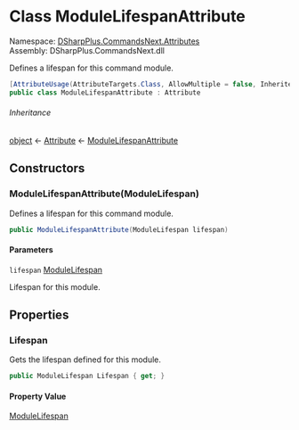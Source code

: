 # Class ModuleLifespanAttribute

Namespace: [DSharpPlus.CommandsNext.Attributes](DSharpPlus.CommandsNext.Attributes.md)  
Assembly: DSharpPlus.CommandsNext.dll

Defines a lifespan for this command module.

```csharp
[AttributeUsage(AttributeTargets.Class, AllowMultiple = false, Inherited = false)]
public class ModuleLifespanAttribute : Attribute
```

###### Inheritance

[object](https://learn.microsoft.com/dotnet/api/system.object) ← 
[Attribute](https://learn.microsoft.com/dotnet/api/system.attribute) ← 
[ModuleLifespanAttribute](DSharpPlus.CommandsNext.Attributes.ModuleLifespanAttribute.md)

## Constructors

### <a id="DSharpPlus_CommandsNext_Attributes_ModuleLifespanAttribute__ctor_DSharpPlus_CommandsNext_Attributes_ModuleLifespan_"></a>ModuleLifespanAttribute\(ModuleLifespan\)

Defines a lifespan for this command module.

```csharp
public ModuleLifespanAttribute(ModuleLifespan lifespan)
```

#### Parameters

`lifespan` [ModuleLifespan](DSharpPlus.CommandsNext.Attributes.ModuleLifespan.md)

Lifespan for this module.

## Properties

### <a id="DSharpPlus_CommandsNext_Attributes_ModuleLifespanAttribute_Lifespan"></a>Lifespan

Gets the lifespan defined for this module.

```csharp
public ModuleLifespan Lifespan { get; }
```

#### Property Value

[ModuleLifespan](DSharpPlus.CommandsNext.Attributes.ModuleLifespan.md)

